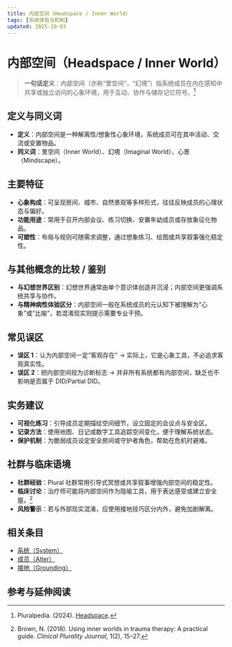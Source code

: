 ```yaml
---
title: 内部空间（Headspace / Inner World）
tags: [系统体验与机制]
updated: 2025-10-03
---
```


# 内部空间（Headspace / Inner World）

> **一句话定义**：内部空间（亦称“里空间”，“幻境”）指系统成员在内在感知中共享或独立访问的心象环境，用于互动、协作与储存记忆符号。[^pluralpedia-headspace]

## 定义与同义词

* **定义**：内部空间是一种解离性/想象性心象环境，系统成员可在其中活动、交流或安置物品。
* **同义词**：里空间（Inner World）、幻境（Imaginal World）、心景（Mindscape）。

## 主要特征

* **心象构成**：可呈现房间、城市、自然景观等多样形式，往往反映成员的心理状态与偏好。
* **功能用途**：常用于召开内部会议、练习切换、安置年幼成员或存放象征化物品。
* **可塑性**：布局与规则可随需求调整，通过想象练习、绘图或共享叙事强化稳定性。

## 与其他概念的比较 / 鉴别

* **与幻想世界区别**：幻想世界通常由单个意识体创造并沉浸；内部空间更强调系统共享与协作。
* **与精神病性体验区分**：内部空间一般在系统成员的元认知下被理解为“心象”或“比喻”，若混淆现实则提示需要专业干预。

## 常见误区

* **误区 1**：认为内部空间一定“客观存在” → 实际上，它是心象工具，不必追求客观真实性。
* **误区 2**：把内部空间视为诊断标志 → 并非所有系统都有内部空间，缺乏也不影响是否属于 DID/Partial DID。

## 实务建议

* **可视化练习**：引导成员定期描绘空间细节，设立固定的会议点与安全区。
* **记录方法**：使用地图、日记或数字工具追踪空间变化，便于理解系统状态。
* **保护机制**：为脆弱成员设定安全房间或守护者角色，帮助在危机时避难。

## 社群与临床语境

* **社群经验**：Plural 社群常用引导式冥想或共享叙事增强内部空间的稳定性。
* **临床讨论**：治疗师可能将内部空间作为隐喻工具，用于表达感受或建立安全屋。[^brown2018]
* **风险警示**：若与外部现实混淆，应使用接地技巧区分内外，避免加剧解离。

## 相关条目

* [系统（System）](entries/System.md)
* [成员（Alter）](entries/Alter.md)
* [接地（Grounding）](entries/Grounding.md)

## 参考与延伸阅读

[^pluralpedia-headspace]: Pluralpedia. (2024). [Headspace](https://pluralpedia.org/w/Headspace).

[^brown2018]: Brown, N. (2018). Using inner worlds in trauma therapy: A practical guide. *Clinical Plurality Journal*, 1(2), 15–27.
